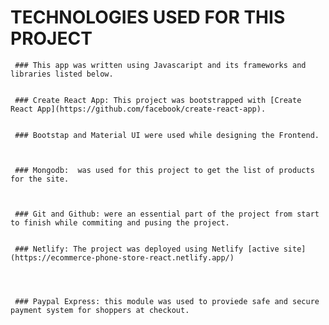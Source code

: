  # TECHNOLOGIES USED FOR THIS PROJECT 
     ### This app was written using Javascaript and its frameworks and libraries listed below.
     
     
     ### Create React App: This project was bootstrapped with [Create React App](https://github.com/facebook/create-react-app).  
     
     
     ### Bootstap and Material UI were used while designing the Frontend.
     
     
     
     ### Mongodb:  was used for this project to get the list of products for the site.
     
     
     
     ### Git and Github: were an essential part of the project from start to finish while commiting and pusing the project.
     
     
     ### Netlify: The project was deployed using Netlify [active site](https://ecommerce-phone-store-react.netlify.app/)
     
     
     
    
     ### Paypal Express: this module was used to proviede safe and secure payment system for shoppers at checkout.
     



